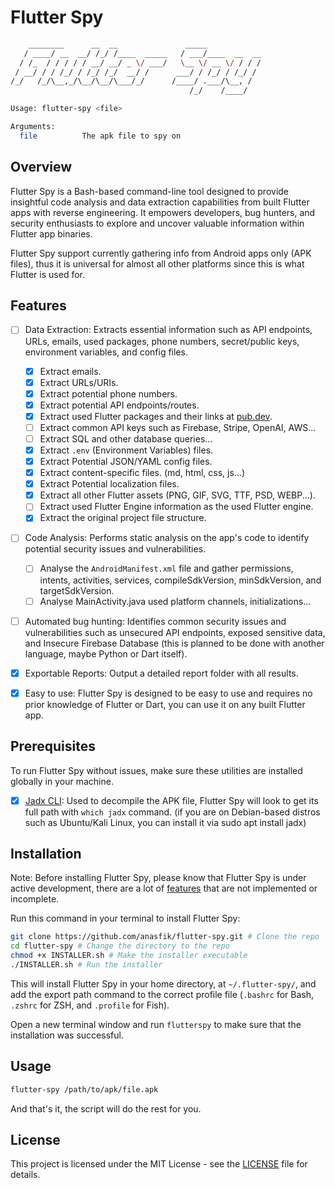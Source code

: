 # Flutter Spy

```bash
    ________      __  __               _____            
   / ____/ __  __/ /_/ /____  _____   / ___/____  __  __
  / /_  / / / / / __/ __/ _ \/ ___/   \__ \/ __ \/ / / /
 / __/ / / /_/ / /_/ /_/  __/ /      ___/ / /_/ / /_/ / 
/_/   /_/\__,_/\__/\__/\___/_/      /____/ .___/\__, /  
                                        /_/    /____/

Usage: flutter-spy <file>

Arguments:
  file          The apk file to spy on
```

## Overview

Flutter Spy is a Bash-based command-line tool designed to provide insightful code analysis and data extraction capabilities from built Flutter apps with reverse engineering. It empowers developers, bug hunters, and security enthusiasts to explore and uncover valuable information within Flutter app binaries.

Flutter Spy support currently gathering info from Android apps only (APK files), thus it is universal for almost all other platforms since this is what Flutter is used for.  

## Features

- [ ] Data Extraction: Extracts essential information such as API endpoints, URLs, emails, used packages, phone numbers, secret/public keys, environment variables, and config files.
  - [x] Extract emails.
  - [x] Extract URLs/URIs.
  - [x] Extract potential phone numbers.
  - [x] Extract potential API endpoints/routes.
  - [x] Extract used Flutter packages and their links at [pub.dev](https://pub.dev/).
  - [ ] Extract common API keys such as Firebase, Stripe, OpenAI, AWS...
  - [ ] Extract SQL and other database queries...
  - [x] Extract `.env` (Environment Variables) files.
  - [x] Extract Potential JSON/YAML config files.
  - [x] Extract content-specific files. (md, html, css, js...)
  - [x] Extract Potential localization files.
  - [x] Extract all other Flutter assets (PNG, GIF, SVG, TTF, PSD, WEBP...).
  - [ ] Extract used Flutter Engine information as the used Flutter engine.
  - [x] Extract the original project file structure.

- [ ] Code Analysis: Performs static analysis on the app's code to identify potential security issues and vulnerabilities.
  - [ ]  Analyse the `AndroidManifest.xml` file and gather permissions, intents, activities, services, compileSdkVersion, minSdkVersion, and targetSdkVersion.
  - [ ]  Analyse MainActivity.java used platform channels, initializations...

- [ ] Automated bug hunting: Identifies common security issues and vulnerabilities such as unsecured API endpoints, exposed sensitive data, and Insecure Firebase Database (this is planned to be done with another language, maybe Python or Dart itself).

- [x] Exportable Reports: Output a detailed report folder with all results.

- [x] Easy to use: Flutter Spy is designed to be easy to use and requires no prior knowledge of Flutter or Dart, you can use it on any built Flutter app.

## Prerequisites
To run Flutter Spy without issues, make sure these utilities are installed globally in your machine.

- [x] [Jadx CLI](https://github.com/skylot/jadx): Used to decompile the APK file, Flutter Spy will look to get its full path with `which jadx` command. (if you are on Debian-based distros such as Ubuntu/Kali Linux, you can install it via sudo apt install jadx)

## Installation

Note: Before installing Flutter Spy, please know that Flutter Spy is under active development, there are a lot of [features](#features) that are not implemented or incomplete.

Run this command in your terminal to install Flutter Spy:

```bash
git clone https://github.com/anasfik/flutter-spy.git # Clone the repo
cd flutter-spy # Change the directory to the repo
chmod +x INSTALLER.sh # Make the installer executable
./INSTALLER.sh # Run the installer
```

This will install Flutter Spy in your home directory, at `~/.flutter-spy/`, and add the export path command to the correct profile file (`.bashrc` for Bash, `.zshrc` for ZSH, and `.profile` for Fish).

Open a new terminal window and run `flutterspy` to make sure that the installation was successful.

## Usage

```bash
flutter-spy /path/to/apk/file.apk
```

And that's it, the script will do the rest for you.

## License

This project is licensed under the MIT License - see the [LICENSE](LICENSE) file for details.
